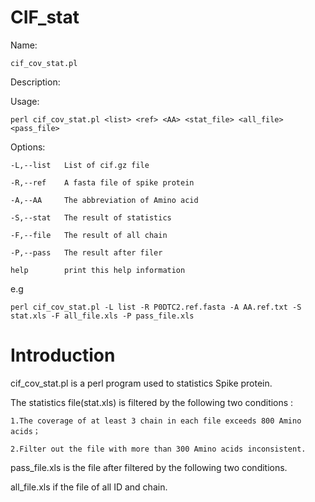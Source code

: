 # CIF_stat

Name:

    cif_cov_stat.pl
    
Description:

Usage:

    perl cif_cov_stat.pl <list> <ref> <AA> <stat_file> <all_file> <pass_file>
    
Options:

	-L,--list	List of cif.gz file
	
	-R,--ref	A fasta file of spike protein
	
	-A,--AA		The abbreviation of Amino acid
	
	-S,--stat	The result of statistics
	
	-F,--file	The result of all chain
	
	-P,--pass	The result after filer
	
	help		print this help information
	
e.g

	perl cif_cov_stat.pl -L list -R P0DTC2.ref.fasta -A AA.ref.txt -S stat.xls -F all_file.xls -P pass_file.xls

# Introduction

cif_cov_stat.pl is a perl program used to statistics Spike protein. 
	
The statistics file(stat.xls) is filtered by the following two conditions :

	1.The coverage of at least 3 chain in each file exceeds 800 Amino acids；
	
	2.Filter out the file with more than 300 Amino acids inconsistent.

pass_file.xls is the file after filtered by the following two conditions.

all_file.xls if the file of all ID and chain.



